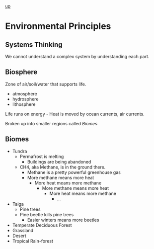 [up](../index.md)

# Environmental Principles

## Systems Thinking

We cannot understand a complex system by understanding each part.

## Biosphere

Zone of air/soil/water that supports life.

- atmosphere
- hydrosphere
- lithosphere

Life runs on energy - Heat is moved by ocean currents, air currents.

Broken up into smaller regions called *Biomes*

## Biomes

- Tundra
    - Permafrost is melting
        - Buildings are being abandoned
    - CH4, aka Methane, is in the ground there.
        - Methane is a pretty powerful greenhouse gas
        - More methane means more heat
            - More heat means more methane
                - More methane means more heat
                    - More heat means more methane
                        - ...
- Taiga
    - Pine trees
    - Pine beetle kills pine trees
        - Easier winters means more beetles
- Temperate Deciduous Forest
- Grassland
- Desert
- Tropical Rain-forest

